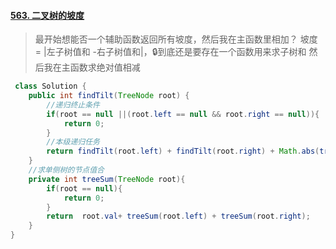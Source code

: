 #### [563. 二叉树的坡度](https://leetcode-cn.com/problems/binary-tree-tilt/)
> 最开始想能否一个辅助函数返回所有坡度，然后我在主函数里相加？
> 坡度 = |左子树值和 -右子树值和|，🔒到底还是要存在一个函数用来求子树和
> 然后我在主函数求绝对值相减
```java
 class Solution {
    public int findTilt(TreeNode root) {
        //递归终止条件
        if(root == null ||(root.left == null && root.right == null)){
            return 0;
        }
        //本级递归任务
        return findTilt(root.left) + findTilt(root.right) + Math.abs(treeSum(root.left)-treeSum(root.right));
    }
	//求单侧树的节点值合
    private int treeSum(TreeNode root){
        if(root == null){
            return 0;
        }
        return  root.val+ treeSum(root.left) + treeSum(root.right);
    }
}
```

